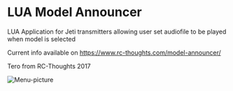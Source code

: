 # LUA Model Announcer
LUA Application for Jeti transmitters allowing user set audiofile to be played when model is selected

Current info available on https://www.rc-thoughts.com/model-announcer/

Tero from RC-Thoughts 2017

![Menu-picture](https://www.rc-thoughts.com/wp-content/uploads/2017/03/announcer_002.png)
